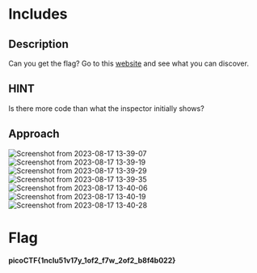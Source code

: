 # Includes

## Description

Can you get the flag? Go to this [website](http://saturn.picoctf.net:58519/) and see what you can discover. 

## HINT

Is there more code than what the inspector initially shows?

## Approach

![Screenshot from 2023-08-17 13-39-07](https://github.com/MohammedHawary/Web-Penetration/assets/94152045/3f17e000-7a0c-42d6-afe4-d9dd73ac87d8)
![Screenshot from 2023-08-17 13-39-19](https://github.com/MohammedHawary/Web-Penetration/assets/94152045/f1d04735-779f-4a6d-b800-9a53032ea368)
![Screenshot from 2023-08-17 13-39-29](https://github.com/MohammedHawary/Web-Penetration/assets/94152045/1867b0b2-44d7-4696-b57f-8d4ca0647953)
![Screenshot from 2023-08-17 13-39-35](https://github.com/MohammedHawary/Web-Penetration/assets/94152045/3c8f694a-4638-4467-9fc4-317db3adb85e)
![Screenshot from 2023-08-17 13-40-06](https://github.com/MohammedHawary/Web-Penetration/assets/94152045/2dff0282-0bf5-463b-b636-e9259d5925f5)
![Screenshot from 2023-08-17 13-40-19](https://github.com/MohammedHawary/Web-Penetration/assets/94152045/8cbc3b3e-8542-4b7d-9c66-d0ea21a194fb)
![Screenshot from 2023-08-17 13-40-28](https://github.com/MohammedHawary/Web-Penetration/assets/94152045/c52d3651-7464-40f0-a87b-386344ace86b)

# Flag

**picoCTF{1nclu51v17y_1of2_f7w_2of2_b8f4b022}**
